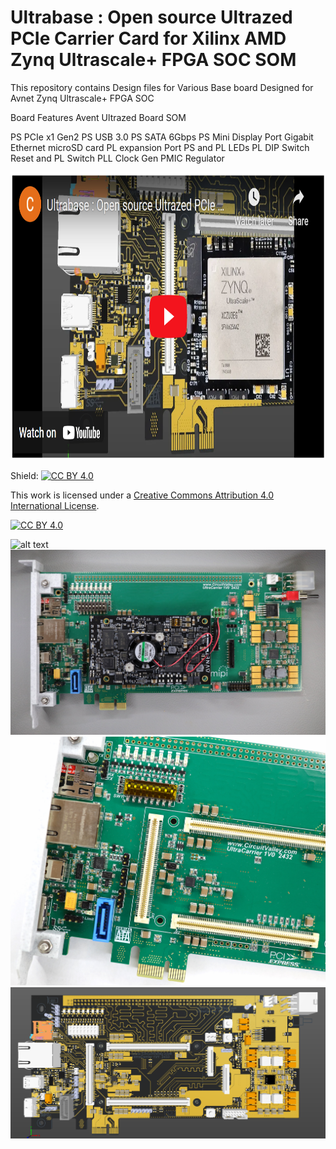 
# Ultrabase : Open source Ultrazed PCIe Carrier Card for Xilinx AMD Zynq Ultrascale+ FPGA SOC SOM
This repository contains Design files for Various Base board Designed for Avnet Zynq Ultrascale+ FPGA SOC

Board Features Avent Ultrazed Board SOM 

PS PCIe x1 Gen2 
PS USB 3.0
PS SATA 6Gbps
PS Mini Display Port
Gigabit Ethernet 
microSD card 
PL expansion Port
PS and PL LEDs
PL DIP Switch 
Reset and PL Switch
PLL Clock Gen
PMIC Regulator


<a href="https://www.youtube.com/watch?v=APrIkn0p9bU">
<img src="https://github.com/circuitvalley/ultrazed_base_boards/blob/main/Ultrabase_PCIe/Manufacturing/Images/Ultrabase%20%20Open%20source%20Ultrazed%20PCIe%20Carrier%20Card%20for%20Xilinx%20AMD%20Zynq%20Ultrascale+%20FPGA%20SOC%20SOM%20(135).png" alt="Ultrascale+" width="809" height="460">
</a>

Shield: [![CC BY 4.0][cc-by-shield]][cc-by]

This work is licensed under a [Creative Commons Attribution 4.0 International
License][cc-by].

[![CC BY 4.0][cc-by-image]][cc-by]

[cc-by]: http://creativecommons.org/licenses/by/4.0/
[cc-by-image]: https://i.creativecommons.org/l/by/4.0/88x31.png
[cc-by-shield]: https://img.shields.io/badge/License-CC%20BY%204.0-lightgrey.svg



![alt text](https://github.com/circuitvalley/ultrazed_base_boards/blob/main/Ultrabase_PCIe/Manufacturing/Images/Ultrabase%20%20Open%20source%20Ultrazed%20PCIe%20Carrier%20Card%20for%20Xilinx%20AMD%20Zynq%20Ultrascale+%20FPGA%20SOC%20SOM%20(10).JPG)
![alt text](https://github.com/circuitvalley/ultrazed_base_boards/blob/main/Ultrabase_PCIe/Manufacturing/Images/Ultrabase%20%20Open%20source%20Ultrazed%20PCIe%20Carrier%20Card%20for%20Xilinx%20AMD%20Zynq%20Ultrascale+%20FPGA%20SOC%20SOM%20(6).JPG)
![alt text](https://github.com/circuitvalley/ultrazed_base_boards/blob/main/Ultrabase_PCIe/Manufacturing/Images/Ultrabase%20%20Open%20source%20Ultrazed%20PCIe%20Carrier%20Card%20for%20Xilinx%20AMD%20Zynq%20Ultrascale+%20FPGA%20SOC%20SOM%20(3).JPG)
![alt text](https://github.com/circuitvalley/ultrazed_base_boards/blob/main/Ultrabase_PCIe/Manufacturing/Images/Ultrabase%20%20Open%20source%20Ultrazed%20PCIe%20Carrier%20Card%20for%20Xilinx%20AMD%20Zynq%20Ultrascale+%20FPGA%20SOC%20SOM%20(133).PNG)
